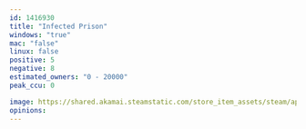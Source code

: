 ```yaml
---
id: 1416930
title: "Infected Prison"
windows: "true"
mac: "false"
linux: false
positive: 5
negative: 8
estimated_owners: "0 - 20000"
peak_ccu: 0

image: https://shared.akamai.steamstatic.com/store_item_assets/steam/apps/1416930/header.jpg?t=1612777333
opinions:
---
```

